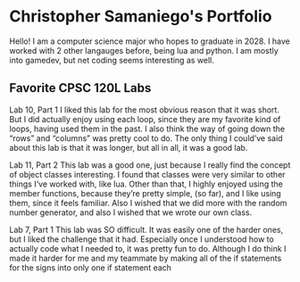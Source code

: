 
# Christopher Samaniego's Portfolio

Hello! I am a computer science major who hopes to graduate in 2028. I have worked with 2 other langauges before, being lua and python. I am mostly into gamedev, but net coding seems interesting as well.

## Favorite CPSC 120L Labs

Lab 10, Part 1
I liked this lab for the most obvious reason that it was short. But I did actually enjoy using each loop, since they are my favorite kind of loops, having used them in the past. I also think the way of going down the “rows” and “columns” was pretty cool to do. The only thing I could’ve said about this lab is that it was longer, but all in all, it was a good lab.

Lab 11, Part 2
This lab was a good one, just because I really find the concept of object classes interesting. I found that classes were very similar to other things I’ve worked with, like lua. Other than that, I highly enjoyed using the member functions, because they’re pretty simple, (so far), and I like using them, since it feels familiar. Also I wished that we did more with the random number generator, and also I wished that we wrote our own class.

Lab 7, Part 1
This lab was SO difficult. It was easily one of the harder ones, but I liked the challenge that it had. Especially once I understood how to actually code what I needed to, it was pretty fun to do. Although I do think I made it harder for me and my teammate by making all of the if statements for the signs into only one if statement each